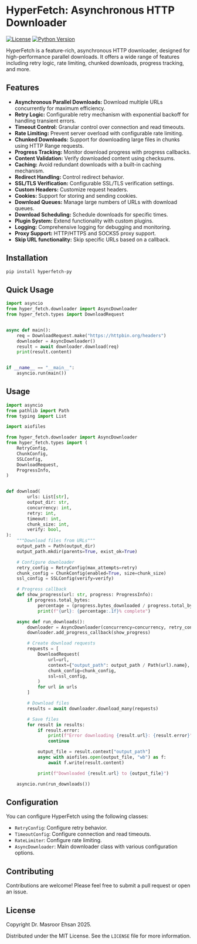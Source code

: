 # HyperFetch: Asynchronous HTTP Downloader

[![License](https://img.shields.io/badge/License-MIT-blue.svg)](LICENSE)
[![Python Version](https://img.shields.io/badge/python-3.12+-blue.svg)](https://www.python.org/downloads/)

HyperFetch is a feature-rich, asynchronous HTTP downloader, designed for high-performance parallel
downloads. It offers a wide range of features including retry logic, rate limiting, chunked downloads, progress
tracking, and more.

## Features

* **Asynchronous Parallel Downloads:** Download multiple URLs concurrently for maximum efficiency.
* **Retry Logic:** Configurable retry mechanism with exponential backoff for handling transient errors.
* **Timeout Control:** Granular control over connection and read timeouts.
* **Rate Limiting:** Prevent server overload with configurable rate limiting.
* **Chunked Downloads:** Support for downloading large files in chunks using HTTP Range requests.
* **Progress Tracking:** Monitor download progress with progress callbacks.
* **Content Validation:** Verify downloaded content using checksums.
* **Caching:** Avoid redundant downloads with a built-in caching mechanism.
* **Redirect Handling:** Control redirect behavior.
* **SSL/TLS Verification:** Configurable SSL/TLS verification settings.
* **Custom Headers:** Customize request headers.
* **Cookies:** Support for storing and sending cookies.
* **Download Queues:** Manage large numbers of URLs with download queues.
* **Download Scheduling:** Schedule downloads for specific times.
* **Plugin System:** Extend functionality with custom plugins.
* **Logging:** Comprehensive logging for debugging and monitoring.
* **Proxy Support:** HTTP/HTTPS and SOCKS5 proxy support.
* **Skip URL functionality:** Skip specific URLs based on a callback.

## Installation

```bash
pip install hyperfetch-py
```

## Quick Usage

```python
import asyncio
from hyper_fetch.downloader import AsyncDownloader
from hyper_fetch.types import DownloadRequest


async def main():
    req = DownloadRequest.make("https://httpbin.org/headers")
    downloader = AsyncDownloader()
    result = await downloader.download(req)
    print(result.content)


if __name__ == "__main__":
    asyncio.run(main())
```

## Usage

```python
import asyncio
from pathlib import Path
from typing import List

import aiofiles

from hyper_fetch.downloader import AsyncDownloader
from hyper_fetch.types import (
    RetryConfig,
    ChunkConfig,
    SSLConfig,
    DownloadRequest,
    ProgressInfo,
)


def download(
        urls: List[str],
        output_dir: str,
        concurrency: int,
        retry: int,
        timeout: int,
        chunk_size: int,
        verify: bool,
):
    """Download files from URLs"""
    output_path = Path(output_dir)
    output_path.mkdir(parents=True, exist_ok=True)

    # Configure downloader
    retry_config = RetryConfig(max_attempts=retry)
    chunk_config = ChunkConfig(enabled=True, size=chunk_size)
    ssl_config = SSLConfig(verify=verify)

    # Progress callback
    def show_progress(url: str, progress: ProgressInfo):
        if progress.total_bytes:
            percentage = (progress.bytes_downloaded / progress.total_bytes) * 100
            print(f"{url}: {percentage:.1f}% complete")

    async def run_downloads():
        downloader = AsyncDownloader(concurrency=concurrency, retry_config=retry_config)
        downloader.add_progress_callback(show_progress)

        # Create download requests
        requests = [
            DownloadRequest(
                url=url,
                context={"output_path": output_path / Path(url).name},
                chunk_config=chunk_config,
                ssl=ssl_config,
            )
            for url in urls
        ]

        # Download files
        results = await downloader.download_many(requests)

        # Save files
        for result in results:
            if result.error:
                print(f"Error downloading {result.url}: {result.error}")
                continue

            output_file = result.context["output_path"]
            async with aiofiles.open(output_file, "wb") as f:
                await f.write(result.content)

            print(f"Downloaded {result.url} to {output_file}")

    asyncio.run(run_downloads())
```

## Configuration

You can configure HyperFetch using the following classes:

* `RetryConfig`: Configure retry behavior.
* `TimeoutConfig`: Configure connection and read timeouts.
* `RateLimiter`: Configure rate limiting.
* `AsyncDownloader`: Main downloader class with various configuration options.

## Contributing

Contributions are welcome! Please feel free to submit a pull request or open an issue.

## License

Copyright Dr. Masroor Ehsan 2025.

Distributed under the MIT License. See the `LICENSE` file for more information.
